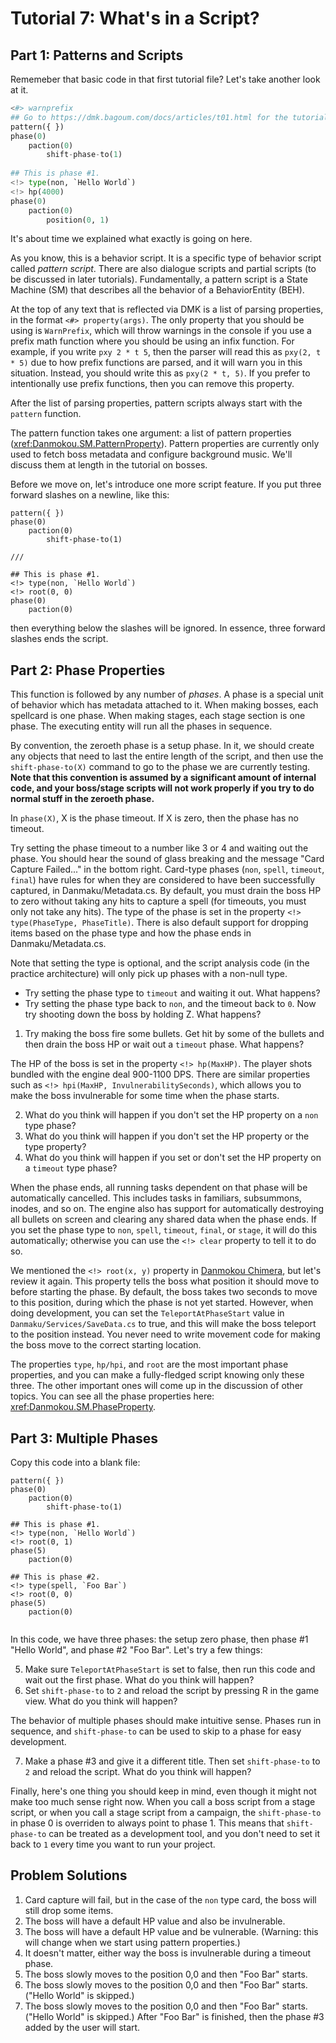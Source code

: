 # Tutorial 7: What's in a Script?

## Part 1: Patterns and Scripts

Rememeber that basic code in that first tutorial file? Let's take another look at it.

```python
<#> warnprefix
## Go to https://dmk.bagoum.com/docs/articles/t01.html for the tutorial. 
pattern({ })
phase(0)
	paction(0)
		shift-phase-to(1)
		
## This is phase #1. 
<!> type(non, `Hello World`)
<!> hp(4000)
phase(0)
	paction(0)
		position(0, 1)
```

It's about time we explained what exactly is going on here.

As you know, this is a behavior script. It is a specific type of behavior script called *pattern script*. There are also dialogue scripts and partial scripts (to be discussed in later tutorials). Fundamentally, a pattern script is a State Machine (SM) that describes all the behavior of a BehaviorEntity (BEH). 

At the top of any text that is reflected via DMK is a list of parsing properties, in the format `<#> property(args)`. The only property that you should be using is `WarnPrefix`, which will throw warnings in the console if you use a prefix math function where you should be using an infix function. For example, if you write `pxy 2 * t 5`, then the parser will read this as `pxy(2, t * 5)` due to how prefix functions are parsed, and it will warn you in this situation. Instead, you should write this as `pxy(2 * t, 5)`. If you prefer to intentionally use prefix functions, then you can remove this property.

After the list of parsing properties, pattern scripts always start with the `pattern` function. 

The pattern function takes one argument: a list of pattern properties (<xref:Danmokou.SM.PatternProperty>). Pattern properties are currently only used to fetch boss metadata and configure background music. We'll discuss them at length in the tutorial on bosses. 

Before we move on, let's introduce one more script feature. If you put three forward slashes on a newline, like this:

```
pattern({ })
phase(0)
	paction(0)
		shift-phase-to(1)
		
///
		
## This is phase #1. 
<!> type(non, `Hello World`)
<!> root(0, 0)
phase(0)
	paction(0)
```

then everything below the slashes will be ignored. In essence, three forward slashes ends the script.

## Part 2: Phase Properties

This function is followed by any number of *phases*. A phase is a special unit of behavior which has metadata attached to it. When making bosses, each spellcard is one phase. When making stages, each stage section is one phase. The executing entity will run all the phases in sequence.

By convention, the zeroeth phase is a setup phase. In it, we should create any objects that need to last the entire length of the script, and then use the `shift-phase-to(X)` command to go to the phase we are currently testing. **Note that this convention is assumed by a significant amount of internal code, and your boss/stage scripts will not work properly if you try to do normal stuff in the zeroeth phase.**

In `phase(X)`, X is the phase timeout. If X is zero, then the phase has no timeout. 

Try setting the phase timeout to a number like 3 or 4 and waiting out the phase. You should hear the sound of glass breaking and the message "Card Capture Failed..." in the bottom right. Card-type phases (`non`, `spell`, `timeout`, `final`) have rules for when they are considered to have been successfully captured, in Danmaku/Metadata.cs. By default, you must drain the boss HP to zero without taking any hits to capture a spell (for timeouts, you must only not take any hits). The type of the phase is set in the property `<!> type(PhaseType, PhaseTitle)`. There is also default support for dropping items based on the phase type and how the phase ends in Danmaku/Metadata.cs.

Note that setting the type is optional, and the script analysis code (in the practice architecture) will only pick up phases with a non-null type.

- Try setting the phase type to `timeout` and waiting it out. What happens?
- Try setting the phase type back to `non`, and the timeout back to `0`. Now try shooting down the boss by holding Z. What happens?

1. Try making the boss fire some bullets. Get hit by some of the bullets and then drain the boss HP or wait out a `timeout` phase. What happens?

The HP of the boss is set in the property `<!> hp(MaxHP)`. The player shots bundled with the engine deal 900-1100 DPS. There are similar properties such as `<!> hpi(MaxHP, InvulnerabilitySeconds)`, which allows you to make the boss invulnerable for some time when the phase starts. 

2. What do you think will happen if you don't set the HP property on a `non` type phase?
3. What do you think will happen if you don't set the HP property or the type property?
4. What do you think will happen if you set or don't set the HP property on a `timeout` type phase?

When the phase ends, all running tasks dependent on that phase will be automatically cancelled. This includes tasks in familiars, subsummons, inodes, and so on. The engine also has support for automatically destroying all bullets on screen and clearing any shared data when the phase ends. If you set the phase type to `non`, `spell`, `timeout`, `final`, or `stage`, it will do this automatically; otherwise you can use the `<!> clear` property to tell it to do so. 

We mentioned the `<!> root(x, y)` property in [Danmokou Chimera](t03.md), but let's review it again. This property tells the boss what position it should move to before starting the phase. By default, the boss takes two seconds to move to this position, during which the phase is not yet started. However, when doing development, you can set the `TeleportAtPhaseStart` value in `Danmaku/Services/SaveData.cs` to true, and this will make the boss teleport to the position instead. You never need to write movement code for making the boss move to the correct starting location.

The properties `type`, `hp/hpi`, and `root` are the most important phase properties, and you can make a fully-fledged script knowing only these three. The other important ones will come up in the discussion of other topics. You can see all the phase properties here: <xref:Danmokou.SM.PhaseProperty>. 

## Part 3: Multiple Phases

Copy this code into a blank file:

```
pattern({ })
phase(0)
	paction(0)
		shift-phase-to(1)
		
## This is phase #1. 
<!> type(non, `Hello World`)
<!> root(0, 1)
phase(5)
	paction(0)

## This is phase #2.
<!> type(spell, `Foo Bar`)
<!> root(0, 0)
phase(5)
	paction(0)
	
```

In this code, we have three phases: the setup zero phase, then phase #1 "Hello World", and phase #2 "Foo Bar". Let's try a few things:

5. Make sure `TeleportAtPhaseStart` is set to false, then run this code and wait out the first phase. What do you think will happen?
6. Set `shift-phase-to` to `2` and reload the script by pressing R in the game view. What do you think will happen?

The behavior of multiple phases should make intuitive sense. Phases run in sequence, and `shift-phase-to` can be used to skip to a phase for easy development.

7. Make a phase #3 and give it a different title. Then set `shift-phase-to` to `2` and reload the script. What do you think will happen?

Finally, here's one thing you should keep in mind, even though it might not make too much sense right now. When you call a boss script from a stage script, or when you call a stage script from a campaign, the `shift-phase-to` in phase 0 is overriden to always point to phase 1. This means that `shift-phase-to` can be treated as a development tool, and you don't need to set it back to `1` every time you want to run your project. 

## Problem Solutions

1. Card capture will fail, but in the case of the `non` type card, the boss will still drop some items.
2. The boss will have a default HP value and also be invulnerable. 
3. The boss will have a default HP value and be vulnerable. (Warning: this will change when we start using pattern properties.)
4. It doesn't matter, either way the boss is invulnerable during a timeout phase. 
5. The boss slowly moves to the position 0,0 and then "Foo Bar" starts.
6. The boss slowly moves to the position 0,0 and then "Foo Bar" starts. ("Hello World" is skipped.)
7. The boss slowly moves to the position 0,0 and then "Foo Bar" starts. ("Hello World" is skipped.) After "Foo Bar" is finished, then the phase #3 added by the user will start. 

